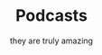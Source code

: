 ---
widget: pages
headless: true  # This file represents a page section.

# ... Put Your Section Options Here (title etc.) ...
title: Podcasts
subtitle: they are truly amazing

# Position of this section on the page
weight: 20

content:
  # Filter content to display
  filters:
    # The folders to display content from
    folders:
      - media
    tag:
      - podcast
    category: ''
    publication_type: ''
    author: ''
    exclude_featured: false
    exclude_future: false
    exclude_past: false
  # Choose how many pages you would like to display (0 = all pages)
  count: 10
  # Choose how many pages you would like to offset by
  # Useful if you wish to show the first item in the Featured widget
  offset: 0
  # Field to sort by, such as Date or Title
  sort_by: 'Date'
  sort_ascending: false
design:
  # Choose a listing view
  view: compact
  # Choose how many columns the section has. Valid values: '1' or '2'.
  columns: '1'
---